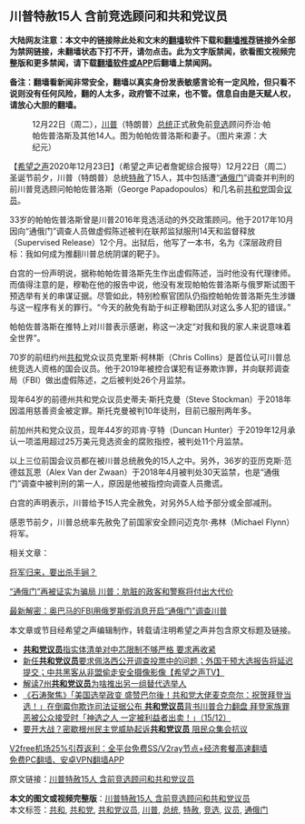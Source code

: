  <h2>川普特赦15人 含前竞选顾问和共和党议员</h2> <p class="notice"><b>大陆网友注意：本文中的链接除此处和文末的<a href="https://github.com/bannedbook/fanqiang" >翻墙</a>软件下载和<a href="https://github.com/killgcd/justmysocks/blob/master/README.md">翻墙推荐</a>链接外全部为禁网链接，未翻墙状态下打不开，请勿点击。此为文字版禁闻，欲看图文视频完整版和更多禁闻，请下载<a href="https://github.com/bannedbook/fanqiang">翻墙软件或APP</a>后翻墙上禁闻网。</p><p>备注：翻墙看新闻非常安全，翻墙以真实身份发表敏感言论有一定风险，但只看不说则没有任何风险，翻的人太多，政府管不过来，也不管。信息自由是天赋人权，请放心大胆的翻墙。</b></p>  <div class="entry"> <figure><figcaption>12月22日（周二），<a href="https://www.bannedbook.org/bnews/tag/%e5%b7%9d%e6%99%ae/" class="st_tag internal_tag" rel="tag" title="标签 川普 下的日志">川普</a>（特朗普）<a href="https://www.bannedbook.org/bnews/tag/%e6%80%bb%e7%bb%9f/" class="st_tag internal_tag" rel="tag" title="标签 总统 下的日志">总统</a>正式赦免前<a href="https://www.bannedbook.org/bnews/tag/%E7%AB%9E%E9%80%89/" class="st_tag internal_tag" rel="tag" title="标签 竞选 下的日志">竞选</a>顾问乔治·帕帕佐普洛斯及其他14人。图为帕帕佐普洛斯和妻子。（图片来源：大纪元）</figcaption></figure> <p>【<span class='wp_keywordlink_affiliate'><a href="https://www.soundofhope.org" title="希望之声" target="_blank">希望之声</a></span>2020年12月23日】（希望之声记者詹妮综合报导）12月22日（周二）圣诞节前夕，川普（特朗普）总统<a href="https://www.bannedbook.org/bnews/tag/%E7%89%B9%E8%B5%A6/" class="st_tag internal_tag" rel="tag" title="标签 特赦 下的日志">特赦</a>了15人，其中包括遭“<a href="https://www.bannedbook.org/bnews/tag/%e9%80%9a%e4%bf%84%e9%97%a8/" class="st_tag internal_tag" rel="tag" title="标签 通俄门 下的日志">通俄门</a>”调查并判刑的前川普竞选顾问帕帕佐普洛斯（George Papadopoulos）和几名前<a href="https://www.bannedbook.org/bnews/tag/%e5%85%b1%e5%92%8c%e5%85%9a/" class="st_tag internal_tag" rel="tag" title="标签 共和党 下的日志">共和党</a>国会<a href="https://www.bannedbook.org/bnews/tag/%e8%ae%ae%e5%91%98/" class="st_tag internal_tag" rel="tag" title="标签 议员 下的日志">议员</a>。</p> <p>33岁的帕帕佐普洛斯曾是川普2016年竞选活动的外交政策顾问。他于2017年10月因向“通俄门”调查人员做虚假陈述被判在联邦监狱服刑14天和监督释放（Supervised Release）12个月。出狱后，他写了一本书，名为《深层政府目标：我如何成为推翻川普总统阴谋的靶子》。</p> <p>白宫的一份声明说，据称帕帕佐普洛斯先生作出虚假陈述，当时他没有代理律师。而值得注意的是，穆勒在他的报告中说，他没有发现帕帕佐普洛斯与俄罗斯试图干预选举有关的串谋证据。尽管如此，特别检察官团队仍指控帕帕佐普洛斯先生涉嫌与这一程序有关的罪行。“今天的赦免有助于纠正穆勒团队对这么多人犯的错误。”</p> <p>帕帕佐普洛斯在推特上对川普表示感谢，称这一决定“对我和我的家人来说意味着全世界”。</p> <p>70岁的前纽约州<a href="https://www.bannedbook.org/bnews/tag/%E5%85%B1%E5%92%8C/" class="st_tag internal_tag" rel="tag" title="标签 共和 下的日志">共和</a>党众议员克里斯·柯林斯（Chris Collins）是首位认可川普总统竞选人资格的国会议员。他于2019年被控合谋犯有证券欺诈罪，并向联邦调查局（FBI）做出虚假陈述，之后被判处26个月监禁。</p>  <p>现年64岁的前德州共和党众议员史蒂夫·斯托克曼（Steve Stockman）于2018年因滥用慈善资金被定罪。斯托克曼被判10年徒刑，目前已服刑两年多。</p> <p>前加州共和党众议员，现年44岁的邓肯·亨特（Duncan Hunter）于2019年12月承认一项滥用超过25万美元竞选资金的腐败指控，被判处11个月监禁。</p> <p>以上三位前国会议员都在被川普总统赦免的15人之中。另外，36岁的亚历克斯·范德兹瓦恩（Alex Van der Zwaan）于2018年4月被判处30天监禁，也是“通俄门”调查中被判刑的第一人，原因是他被指控向调查人员撒谎。</p> <p>白宫的声明表示，川普给予15人完全赦免，对另外5人给予部分或全部减刑。</p> <p>感恩节前夕，川普总统率先赦免了前国家安全顾问迈克尔·弗林（Michael Flynn）将军。</p>  <p>相关文章：</p> <p><a href="https://www.soundofhope.org/post/446923">将军归来，要出杀手锏？</a></p> <p><a href="https://www.soundofhope.org/post/376462">“通俄门”再被证实为骗局 川普：肮脏的政客和警察将付出大代价</a></p> <p><a href="https://www.soundofhope.org/post/368275">最新解密：奥巴马的FBI用俄罗斯假消息开启“通俄门”调查川普</a></p> <p>本文章或节目经希望之声编辑制作，转载请注明希望之声并包含原文标题及链接。</p>  <ul class='op-related-articles' title='相关阅读'> <li><a href='https://www.bannedbook.org/bnews/cnnews/20201223/1453200.html' target='_blank'><b>共和党议员</b>指实体清单对中芯限制不够严格 要求再收紧</a></li> <li><a href='https://www.bannedbook.org/bnews/cbnews/20201217/1449837.html' target='_blank'>新任<b>共和党议员</b>要求佩洛西公开调查投票中的问题；外国干预大选报告将延迟提交；中共黑客从非盟偷走安全摄像影像【希望之声TV】</a></li> <li><a href='https://www.bannedbook.org/bnews/comments/20201216/1449058.html' target='_blank'>解读7州<b>共和党议员</b>为啥推出另一组替代选举人</a></li> <li><a href='https://www.bannedbook.org/bnews/bannedvideo/20201216/1448471.html' target='_blank'>《石涛聚焦》「美国选举政变 盛赞巴尔後！共和党大佬麦克奈尔：祝贺拜登当选！」在倒霉你欺诈司法证据公布 <b>共和党议员</b>背书川普合力翻盘 拜登家族罪恶被公众接受时「神选之人 一定被利益者出卖！」（15/12）</a></li> <li><a href='https://www.bannedbook.org/bnews/cnnews/20201215/1448264.html' target='_blank'>要开大战？密歇根州民主党威胁起诉<b>共和党议员</b> 阻民众集会抗议</a></li> </ul> <p class="texttj"> <a href="https://github.com/bannedbook/fanqiang/wiki/V2ray%E6%9C%BA%E5%9C%BA" target="_blank">V2free机场25%引荐返利：全平台免费SS/V2ray节点+经济套餐高速翻墙</a><br/> <a href="https://github.com/bannedbook/fanqiang/wiki/%E7%A6%81%E9%97%BB%E7%BD%91%E5%AE%89%E5%8D%93%E7%BF%BB%E5%A2%99%E6%96%B0%E9%97%BBAPP" target="_blank">免费PC翻墙、安卓VPN翻墙APP</a></p><p>原文链接：<a class="src_link"  href="https://www.soundofhope.org/post/456628" target="_blank">川普特赦15人 含前竞选顾问和共和党议员</a></p><a name='sharetosocial'></a>       <div><b>本文的图文或视频完整版</b>：<a href='https://www.bannedbook.org/bnews/comments/20201224/1453794.html'>川普特赦15人 含前竞选顾问和共和党议员</a></div>  </div><!--END ENTRY--> <div class="postfooter"> <div>本文标签：<a href="https://www.bannedbook.org/bnews/tag/%E5%85%B1%E5%92%8C/" rel="tag">共和</a>, <a href="https://www.bannedbook.org/bnews/tag/%e5%85%b1%e5%92%8c%e5%85%9a/" rel="tag">共和党</a>, <a href="https://www.bannedbook.org/bnews/tag/%e5%85%b1%e5%92%8c%e5%85%9a%e8%ae%ae%e5%91%98/" rel="tag">共和党议员</a>, <a href="https://www.bannedbook.org/bnews/tag/%e5%b7%9d%e6%99%ae/" rel="tag">川普</a>, <a href="https://www.bannedbook.org/bnews/tag/%e6%80%bb%e7%bb%9f/" rel="tag">总统</a>, <a href="https://www.bannedbook.org/bnews/tag/%E7%89%B9%E8%B5%A6/" rel="tag">特赦</a>, <a href="https://www.bannedbook.org/bnews/tag/%E7%AB%9E%E9%80%89/" rel="tag">竞选</a>, <a href="https://www.bannedbook.org/bnews/tag/%e8%ae%ae%e5%91%98/" rel="tag">议员</a>, <a href="https://www.bannedbook.org/bnews/tag/%e9%80%9a%e4%bf%84%e9%97%a8/" rel="tag">通俄门</a></div>  </div><!--END POSTFOOTER--> 